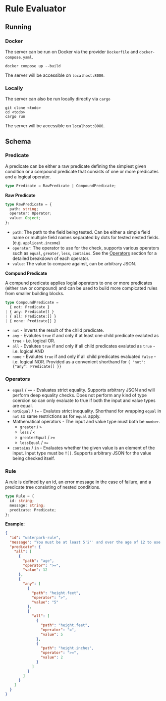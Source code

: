 # Rule Evaluator

## Running

### Docker

The server can be run on Docker via the provider `Dockerfile` and `docker-compose.yaml`.

```
docker compose up --build
```

The server will be accessible on `localhost:8080`.

### Locally

The server can also be run locally directly via `cargo`

```
git clone <todo>
cd <todo>
cargo run
```

The server will be accessible on `localhost:8080`.

## Schema

### Predicate

A predicate can be either a raw predicate defining the simplest given condition or a compound predicate that consists of one or more predicates and a logical operator.

```typescript
type Predicate = RawPredicate | CompoundPredicate;
```

**Raw Predicate**

```typescript
type RawPredicate = {
  path: string;
  operator: Operator;
  value: Object;
};
```

- `path`: The path to the field being tested. Can be either a simple field name or multiple field names separated by dots for tested nested fields. (e.g. `applicant.income`)
- `operator`: The operator to use for the check, supports various operators such as `equal`, `greater`, `less`, `contains`. See the [Operators](#operators) section for a detailed breakdown of each operator.
- `value`: The value to compare against, can be arbitrary JSON.

**Compund Predicate**

A compund predicate applies logial operators to one or more predicates (either raw or compound) and can be used to build more compicated rules from smaller building blocks.

```typescript
type CompoundPredicate =
  { not: Predicate }
| { any: Predicate[] }
| { all: Predicate:[] }
| { none: Predicate[] }
```

- `not` - Inverts the result of the child predicate.
- `any` - Evalutes `true` if and only if at least one child predicate evaluted as `true` - i.e. logical OR.
- `all` - Evalutes `true` if and only if all child predicates evaluted as `true` - i.e. logical AND
- `none` - Evalutes `true` if and only if all child predicates evaluated `false` - i.e. logical NOR. Provided as a convenient shorthand for `{ "not": {"any": Predicate[] }}`

### Operators

- `equal` / `==` - Evaluates strict equality. Supports arbitrary JSON and will perform deep equality checks. Does not perform any kind of type coercion so can only evaluate to true if both the input and value types are equal.
- `notEqual` / `!=` - Evalutes strict inequality. Shorthand for wrapping `equal` in `not` so same restrictions as for `equal` apply.
- Mathematical operators - The input and value type must both be `number`.
  - `greater` / `>`
  - `less` / `<`
  - `greaterEqual` / `>=`
  - `lessEqual` / `<=`
- `contains` / `in` - Evaluates whether the given value is an element of the input. Input type must be `T[]`. Supports arbitrary JSON for the value being checked itself.

### Rule

A rule is defined by an id, an error message in the case of failure, and a predicate tree consisting of nested conditions.

```typescript
type Rule = {
  id: string;
  message: string;
  predicate: Predicate;
};
```

**Example:**

```JSON
{
  "id": "waterpark-rule",
  "message": "You must be at least 5'2'' and over the age of 12 to use this water slide",
  "predicate": {
    "all": [
      {
        "path": "age",
        "operator": ">=",
        "value": 12
      },
      {
        "any": [
          {
            "path": "height.feet",
            "operator": ">",
            "value": "5"
          },
          {
            "all": [
              {
                "path": "height.feet",
                "operator": "=",
                "value": 5
              },
              {
                "path": "height.inches",
                "operator": ">=",
                "value": 2
              }
            ]
          }
        ]
      }
    ]
  }
}
```
